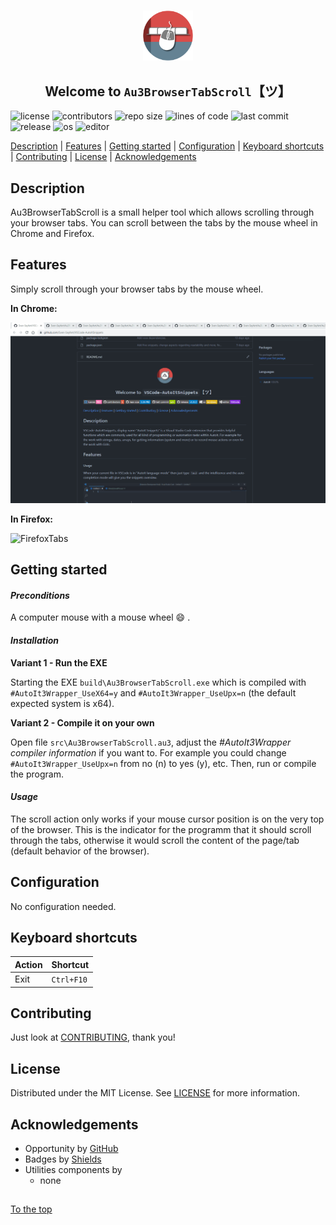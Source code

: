 #####

<p align="center">
    <img src="images/icon.png" width="80" />
    <h2 align="center">Welcome to <code>Au3BrowserTabScroll</code>【ツ】</h2>
</p>

![license](https://img.shields.io/badge/license-MIT-ff69b4.svg?style=flat-square&logo=spdx)
![contributors](https://img.shields.io/github/contributors/Sven-Seyfert/Au3BrowserTabScroll.svg?style=flat-square&logo=github)
![repo size](https://img.shields.io/github/repo-size/Sven-Seyfert/Au3BrowserTabScroll.svg?style=flat-square&logo=github)
![lines of code](https://img.shields.io/tokei/lines/github/Sven-Seyfert/Au3BrowserTabScroll?style=flat-square&color=%23008080)
![last commit](https://img.shields.io/github/last-commit/Sven-Seyfert/Au3BrowserTabScroll.svg?style=flat-square&logo=github)
![release](https://img.shields.io/github/release/Sven-Seyfert/Au3BrowserTabScroll.svg?style=flat-square&logo=github)
![os](https://img.shields.io/badge/os-windows-yellow.svg?style=flat-square&logo=windows)
![editor](https://img.shields.io/badge/editor-VSCode-blueviolet.svg?style=flat-square&logo=visual-studio-code)

[Description](#description) | [Features](#features) | [Getting started](#getting-started) | [Configuration](#configuration) | [Keyboard shortcuts](#keyboard-shortcuts) | [Contributing](#contributing) | [License](#license) | [Acknowledgements](#acknowledgements)

## Description

Au3BrowserTabScroll is a small helper tool which allows scrolling through your browser tabs. You can scroll between the tabs by the mouse wheel in Chrome and Firefox.

## Features

Simply scroll through your browser tabs by the mouse wheel.

**In Chrome:**

![ChromeTabs](screenshots/chromeTabs.gif)

**In Firefox:**

![FirefoxTabs](screenshots/firefoxTabs.gif)

## Getting started

#### *Preconditions*

A computer mouse with a mouse wheel 😄 .

#### *Installation*

**Variant 1 - Run the EXE**

Starting the EXE `build\Au3BrowserTabScroll.exe` which is compiled with `#AutoIt3Wrapper_UseX64=y` and `#AutoIt3Wrapper_UseUpx=n` (the default expected system is x64).

**Variant 2 - Compile it on your own**

Open file `src\Au3BrowserTabScroll.au3`, adjust the *#AutoIt3Wrapper compiler information* if you want to. For example you could change `#AutoIt3Wrapper_UseUpx=n` from no (n) to yes (y), etc.
Then, run or compile the program.

#### *Usage*

The scroll action only works if your mouse cursor position is on the very top of the browser. This is the indicator for the programm that it should scroll through the tabs, otherwise it would scroll the content of the page/tab (default behavior of the browser).

## Configuration

No configuration needed.

## Keyboard shortcuts

| Action | Shortcut   |
| :---   | :---       |
| Exit   | `Ctrl+F10` |

## Contributing

Just look at [CONTRIBUTING](https://github.com/Sven-Seyfert/Au3BrowserTabScroll/blob/main/docs/CONTRIBUTING.md), thank you!

## License

Distributed under the MIT License. See [LICENSE](https://github.com/Sven-Seyfert/Au3BrowserTabScroll/blob/main/LICENSE.md) for more information.

## Acknowledgements

- Opportunity by [GitHub](https://github.com)
- Badges by [Shields](https://shields.io)
- Utilities components by
  - none

##

[To the top](#)
